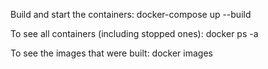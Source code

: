 Build and start the containers:
docker-compose up --build

To see all containers (including stopped ones):
docker ps -a



To see the images that were built:
docker images